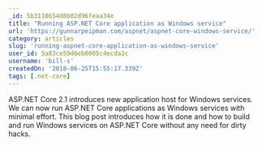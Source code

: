 ```yaml
---
_id: 5b3110654d8b02d96feaa34e
title: "Running ASP.NET Core application as Windows service"
url: 'https://gunnarpeipman.com/aspnet/aspnet-core-windows-service/'
category: articles
slug: 'running-aspnet-core-application-as-windows-service'
user_id: 5a83ce59d6eb0005c4ecda2c
username: 'bill-s'
createdOn: '2018-06-25T15:55:17.339Z'
tags: [.net-core]
---
```


ASP.NET Core 2.1 introduces new application host for Windows services. We can now run ASP.NET Core applications as Windows services with minimal effort. This blog post introduces how it is done and how to build and run Windows services on ASP.NET Core without any need for dirty hacks.

